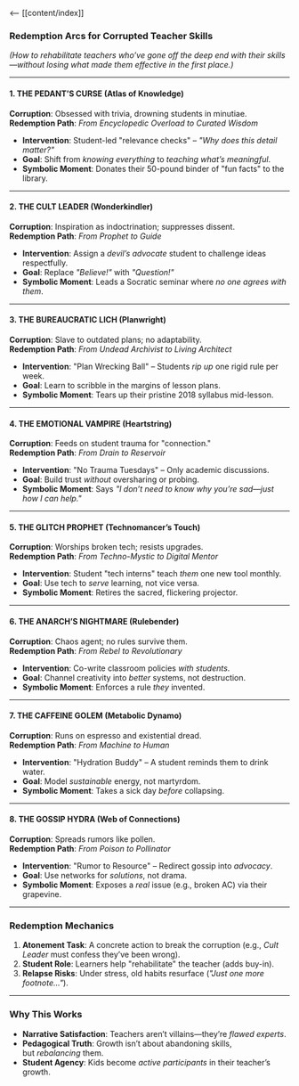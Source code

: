 <-- [[content/index]]
### **Redemption Arcs for Corrupted Teacher Skills**

_(How to rehabilitate teachers who’ve gone off the deep end with their skills—without losing what made them effective in the first place.)_

---

#### **1. THE PEDANT’S CURSE (Atlas of Knowledge)**

**Corruption**: Obsessed with trivia, drowning students in minutiae.  
**Redemption Path**: _From Encyclopedic Overload to Curated Wisdom_
- **Intervention**: Student-led "relevance checks" – _"Why does this detail matter?"_
- **Goal**: Shift from _knowing everything_ to _teaching what’s meaningful_.
- **Symbolic Moment**: Donates their 50-pound binder of "fun facts" to the library.

---

#### **2. THE CULT LEADER (Wonderkindler)**

**Corruption**: Inspiration as indoctrination; suppresses dissent.  
**Redemption Path**: _From Prophet to Guide_
- **Intervention**: Assign a _devil’s advocate_ student to challenge ideas respectfully.
- **Goal**: Replace _"Believe!"_ with _"Question!"_
- **Symbolic Moment**: Leads a Socratic seminar where _no one agrees with them_.

---

#### **3. THE BUREAUCRATIC LICH (Planwright)**

**Corruption**: Slave to outdated plans; no adaptability.  
**Redemption Path**: _From Undead Archivist to Living Architect_
- **Intervention**: "Plan Wrecking Ball" – Students _rip up_ one rigid rule per week.
- **Goal**: Learn to scribble in the margins of lesson plans.
- **Symbolic Moment**: Tears up their pristine 2018 syllabus mid-lesson.

---
#### **4. THE EMOTIONAL VAMPIRE (Heartstring)**

**Corruption**: Feeds on student trauma for "connection."  
**Redemption Path**: _From Drain to Reservoir_
- **Intervention**: "No Trauma Tuesdays" – Only academic discussions.
- **Goal**: Build trust _without_ oversharing or probing.
- **Symbolic Moment**: Says _"I don’t need to know why you’re sad—just how I can help."_

---

#### **5. THE GLITCH PROPHET (Technomancer’s Touch)**
**Corruption**: Worships broken tech; resists upgrades.  
**Redemption Path**: _From Techno-Mystic to Digital Mentor_
- **Intervention**: Student "tech interns" teach _them_ one new tool monthly.
- **Goal**: Use tech to _serve_ learning, not vice versa.
- **Symbolic Moment**: Retires the sacred, flickering projector.

---

#### **6. THE ANARCH’S NIGHTMARE (Rulebender)**
**Corruption**: Chaos agent; no rules survive them.  
**Redemption Path**: _From Rebel to Revolutionary_
- **Intervention**: Co-write classroom policies _with students_.
- **Goal**: Channel creativity into _better_ systems, not destruction.
- **Symbolic Moment**: Enforces a rule _they_ invented.

---

#### **7. THE CAFFEINE GOLEM (Metabolic Dynamo)**
**Corruption**: Runs on espresso and existential dread.  
**Redemption Path**: _From Machine to Human_
- **Intervention**: "Hydration Buddy" – A student reminds them to drink water.
- **Goal**: Model _sustainable_ energy, not martyrdom.
- **Symbolic Moment**: Takes a sick day _before_ collapsing.

---

#### **8. THE GOSSIP HYDRA (Web of Connections)**
**Corruption**: Spreads rumors like pollen.  
**Redemption Path**: _From Poison to Pollinator_
- **Intervention**: "Rumor to Resource" – Redirect gossip into _advocacy_.
- **Goal**: Use networks for _solutions_, not drama.
- **Symbolic Moment**: Exposes a _real_ issue (e.g., broken AC) via their grapevine.

---

### **Redemption Mechanics**

1. **Atonement Task**: A concrete action to break the corruption (e.g., _Cult Leader_ must confess they’ve been wrong).
2. **Student Role**: Learners help "rehabilitate" the teacher (adds buy-in).
3. **Relapse Risks**: Under stress, old habits resurface (_"Just one more footnote..."_).

---

### **Why This Works**

- **Narrative Satisfaction**: Teachers aren’t villains—they’re _flawed experts_.
- **Pedagogical Truth**: Growth isn’t about abandoning skills, but _rebalancing_ them.
- **Student Agency**: Kids become _active participants_ in their teacher’s growth.